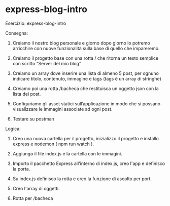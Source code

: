# express-blog-intro
Esercizio: express-blog-intro

Consegna:
1. Creiamo il nostro blog personale e giorno dopo giorno lo potremo arricchire con nuove funzionalità sulla base di quello che impareremo.

2. Creiamo il progetto base con una rotta / che ritorna un testo semplice con scritto “Server del mio blog”

3. Creiamo un array dove inserire una lista di almeno 5 post, per ognuno indicare titolo, contenuto, immagine e tags (tags è un array di stringhe)

4. Creiamo poi una rotta /bacheca che restituisca un oggetto json con la lista dei post.

5. Configuriamo gli asset statici sull’applicazione in modo che si possano visualizzare le immagini associate ad ogni post.

6. Testare su postman

Logica:
1. Creo una nuova cartella per il progetto, inizializzo il progetto e installo express e nodemon ( npm run watch ).

2. Aggiungo il file index.js e la cartella con le immagini.

3. Importo il pacchetto Express all'interno di index.js, creo l'app e definisco la porta.

4. Su index.js definisco la rotta e creo la funzione di ascolto per port.   

5. Creo l'array di oggetti.

6. Rotta per /bacheca 